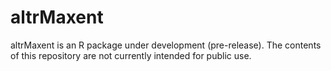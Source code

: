 <!-- README.md is generated from README.Rmd. Please edit that file -->
altrMaxent
==========

altrMaxent is an R package under development (pre-release). The contents of this repository are not currently intended for public use.
